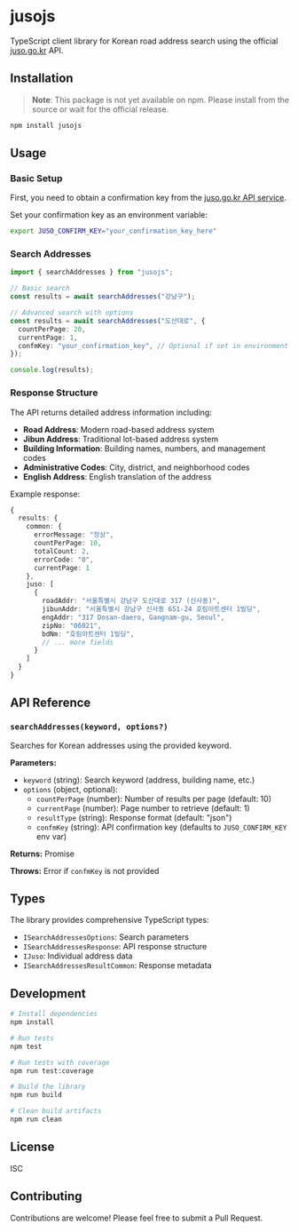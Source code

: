 # jusojs

TypeScript client library for Korean road address search using the official [juso.go.kr](https://business.juso.go.kr/addrlink/openApi/searchApi.do) API.

## Installation

> **Note**: This package is not yet available on npm. Please install from the source or wait for the official release.

```bash
npm install jusojs
```

## Usage

### Basic Setup

First, you need to obtain a confirmation key from the [juso.go.kr API service](https://business.juso.go.kr/addrlink/openApi/searchApi.do).

Set your confirmation key as an environment variable:

```bash
export JUSO_CONFIRM_KEY="your_confirmation_key_here"
```

### Search Addresses

```typescript
import { searchAddresses } from "jusojs";

// Basic search
const results = await searchAddresses("강남구");

// Advanced search with options
const results = await searchAddresses("도산대로", {
  countPerPage: 20,
  currentPage: 1,
  confmKey: "your_confirmation_key", // Optional if set in environment
});

console.log(results);
```

### Response Structure

The API returns detailed address information including:

- **Road Address**: Modern road-based address system
- **Jibun Address**: Traditional lot-based address system
- **Building Information**: Building names, numbers, and management codes
- **Administrative Codes**: City, district, and neighborhood codes
- **English Address**: English translation of the address

Example response:

```typescript
{
  results: {
    common: {
      errorMessage: "정상",
      countPerPage: 10,
      totalCount: 2,
      errorCode: "0",
      currentPage: 1
    },
    juso: [
      {
        roadAddr: "서울특별시 강남구 도산대로 317 (신사동)",
        jibunAddr: "서울특별시 강남구 신사동 651-24 호림아트센터 1빌딩",
        engAddr: "317 Dosan-daero, Gangnam-gu, Seoul",
        zipNo: "06021",
        bdNm: "호림아트센터 1빌딩",
        // ... more fields
      }
    ]
  }
}
```

## API Reference

### `searchAddresses(keyword, options?)`

Searches for Korean addresses using the provided keyword.

**Parameters:**

- `keyword` (string): Search keyword (address, building name, etc.)
- `options` (object, optional):
  - `countPerPage` (number): Number of results per page (default: 10)
  - `currentPage` (number): Page number to retrieve (default: 1)
  - `resultType` (string): Response format (default: "json")
  - `confmKey` (string): API confirmation key (defaults to `JUSO_CONFIRM_KEY` env var)

**Returns:** Promise<ISearchAddressesResponse>

**Throws:** Error if `confmKey` is not provided

## Types

The library provides comprehensive TypeScript types:

- `ISearchAddressesOptions`: Search parameters
- `ISearchAddressesResponse`: API response structure
- `IJuso`: Individual address data
- `ISearchAddressesResultCommon`: Response metadata

## Development

```bash
# Install dependencies
npm install

# Run tests
npm test

# Run tests with coverage
npm run test:coverage

# Build the library
npm run build

# Clean build artifacts
npm run clean
```

## License

ISC

## Contributing

Contributions are welcome! Please feel free to submit a Pull Request.
